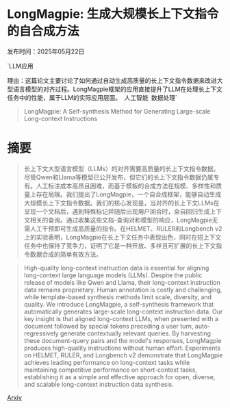 # LongMagpie: 生成大规模长上下文指令的自合成方法

发布时间：2025年05月22日

`LLM应用

理由：这篇论文主要讨论了如何通过自动生成高质量的长上下文指令数据来改进大型语言模型的对齐过程。LongMagpie框架的应用直接提升了LLM在处理长上下文任务中的性能，属于LLM的实际应用层面。` `人工智能` `数据处理`

> LongMagpie: A Self-synthesis Method for Generating Large-scale Long-context Instructions

# 摘要

> 长上下文大型语言模型（LLMs）的对齐需要高质量的长上下文指令数据。尽管Qwen和Llama等模型已公开发布，但它们的长上下文指令数据仍属专有。人工标注成本高昂且困难，而基于模板的合成方法在规模、多样性和质量上存在局限。我们提出了LongMagpie，一个自合成框架，能够自动生成大规模长上下文指令数据。我们的核心发现是，当对齐的长上下文LLMs在呈现一个文档后，遇到特殊标记并随后出现用户回合时，会自回归生成上下文相关的查询。通过收集这些文档-查询对和模型的响应，LongMagpie无需人工干预即可生成高质量的指令。在HELMET、RULER和Longbench v2上的实验表明，LongMagpie在长上下文任务中表现出色，同时在短上下文任务中也保持了竞争力，证明了它是一种开放、多样且可扩展的长上下文指令数据合成的简单有效方法。

> High-quality long-context instruction data is essential for aligning long-context large language models (LLMs). Despite the public release of models like Qwen and Llama, their long-context instruction data remains proprietary. Human annotation is costly and challenging, while template-based synthesis methods limit scale, diversity, and quality. We introduce LongMagpie, a self-synthesis framework that automatically generates large-scale long-context instruction data. Our key insight is that aligned long-context LLMs, when presented with a document followed by special tokens preceding a user turn, auto-regressively generate contextually relevant queries. By harvesting these document-query pairs and the model's responses, LongMagpie produces high-quality instructions without human effort. Experiments on HELMET, RULER, and Longbench v2 demonstrate that LongMagpie achieves leading performance on long-context tasks while maintaining competitive performance on short-context tasks, establishing it as a simple and effective approach for open, diverse, and scalable long-context instruction data synthesis.

[Arxiv](https://arxiv.org/abs/2505.17134)